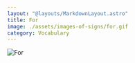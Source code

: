 ```yaml
---
layout: "@layouts/MarkdownLayout.astro"
title: For
image: ./assets/images-of-signs/for.gif
category: Vocabulary
---
```


![For](@signs/for.gif)
